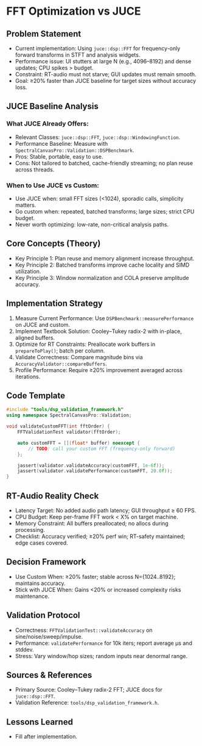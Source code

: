 # FFT Optimization vs JUCE

## Problem Statement
- Current implementation: Using `juce::dsp::FFT` for frequency-only forward transforms in STFT and analysis widgets.
- Performance issue: UI stutters at large N (e.g., 4096–8192) and dense updates; CPU spikes > budget.
- Constraint: RT-audio must not starve; GUI updates must remain smooth.
- Goal: ≥20% faster than JUCE baseline for target sizes without accuracy loss.

## JUCE Baseline Analysis
### What JUCE Already Offers:
- Relevant Classes: `juce::dsp::FFT`, `juce::dsp::WindowingFunction`.
- Performance Baseline: Measure with `SpectralCanvasPro::Validation::DSPBenchmark`.
- Pros: Stable, portable, easy to use.
- Cons: Not tailored to batched, cache-friendly streaming; no plan reuse across threads.

### When to Use JUCE vs Custom:
- Use JUCE when: small FFT sizes (<1024), sporadic calls, simplicity matters.
- Go custom when: repeated, batched transforms; large sizes; strict CPU budget.
- Never worth optimizing: low-rate, non-critical analysis paths.

## Core Concepts (Theory)
- Key Principle 1: Plan reuse and memory alignment increase throughput.
- Key Principle 2: Batched transforms improve cache locality and SIMD utilization.
- Key Principle 3: Window normalization and COLA preserve amplitude accuracy.

## Implementation Strategy
1. Measure Current Performance: Use `DSPBenchmark::measurePerformance` on JUCE and custom.
2. Implement Textbook Solution: Cooley–Tukey radix-2 with in-place, aligned buffers.
3. Optimize for RT Constraints: Preallocate work buffers in `prepareToPlay()`; batch per column.
4. Validate Correctness: Compare magnitude bins via `AccuracyValidator::compareBuffers`.
5. Profile Performance: Require ≥20% improvement averaged across iterations.

## Code Template
```cpp
#include "tools/dsp_validation_framework.h"
using namespace SpectralCanvasPro::Validation;

void validateCustomFFT(int fftOrder) {
    FFTValidationTest validator(fftOrder);

    auto customFFT = [](float* buffer) noexcept {
        // TODO: call your custom FFT (frequency-only forward)
    };

    jassert(validator.validateAccuracy(customFFT, 1e-6f));
    jassert(validator.validatePerformance(customFFT, 20.0f));
}
```

## RT-Audio Reality Check
- Latency Target: No added audio path latency; GUI throughput ≥ 60 FPS.
- CPU Budget: Keep per-frame FFT work < X% on target machine.
- Memory Constraint: All buffers preallocated; no allocs during processing.
- Checklist: Accuracy verified; ≥20% perf win; RT-safety maintained; edge cases covered.

## Decision Framework
- Use Custom When: ≥20% faster; stable across N={1024..8192}; maintains accuracy.
- Stick with JUCE When: Gains <20% or increased complexity risks maintenance.

## Validation Protocol
- Correctness: `FFTValidationTest::validateAccuracy` on sine/noise/sweep/impulse.
- Performance: `validatePerformance` for 10k iters; report average µs and stddev.
- Stress: Vary window/hop sizes; random inputs near denormal range.

## Sources & References
- Primary Source: Cooley–Tukey radix-2 FFT; JUCE docs for `juce::dsp::FFT`.
- Validation Reference: `tools/dsp_validation_framework.h`.

## Lessons Learned
- Fill after implementation.

